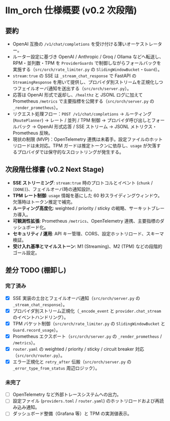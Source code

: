 # llm_orch 仕様概要 (v0.2 次段階)

## 要約

- OpenAI 互換の `/v1/chat/completions` を受け付ける薄いオーケストレーター。
- ルーター設定に基づき OpenAI / Anthropic / Groq / Ollama などへ転送し、RPM・並列数・TPM を `ProviderGuards` で制御しながらフォールバックを実施する（`src/orch/rate_limiter.py` の `SlidingWindowBucket`・`Guard`）。
- `stream:true` の SSE は `_stream_chat_response` で FastAPI の `StreamingResponse` を用いて提供し、プロバイダ別ストリームを正規化しつつフェイルオーバ通知を送出する（`src/orch/server.py`）。
- 応答は OpenAI 形式で返却し、`/healthz` と JSONL ログに加えて Prometheus `/metrics` で主要指標を公開する（`src/orch/server.py` の `_render_prometheus`）。
- リクエスト処理フロー：`POST /v1/chat/completions` → ルーティング (`RoutePlanner`) → レート / 並列 / TPM 制御 → プロバイダ呼び出しとフォールバック → OpenAI 形式応答 / SSE ストリーム → JSONL メトリクス・Prometheus 反映。
- 現状の制限 (MVP)：OpenTelemetry 連携は未着手。設定ファイルのホットリロードは未対応。TPM ガードは推定トークンに依存し、`usage` が欠落するプロバイダでは保守的なスロットリングが発生する。

## 次段階仕様書 (v0.2 Next Stage)

- **SSE ストリーミング**: `stream:true` 時のプロトコルとイベント (`chunk` / `[DONE]`)、フェイルオーバ時の通知設計。
- **TPM レート制御**: `usage` 情報を基にした 60 秒スライディングウィンドウ。欠落時はトークン推定で補完。
- **ルーティング高度化**: weighted / priority / sticky の戦略、サーキットブレーカ導入。
- **可観測性拡張**: Prometheus `/metrics`、OpenTelemetry 連携、主要指標のダッシュボード化。
- **セキュリティ / 運用**: API キー管理、CORS、設定ホットリロード、スキーマ検証。
- **受け入れ基準とマイルストーン**: M1 (Streaming)、M2 (TPM) などの段階的ゴール設定。

## 差分 TODO (棚卸し)

### 完了済み

- [x] SSE 実装の土台とフェイルオーバ通知（`src/orch/server.py` の `_stream_chat_response`）。
- [x] プロバイダ別ストリーム正規化（`_encode_event` と `provider.chat_stream` のイベントハンドリング）。
- [x] TPM バケット制御（`src/orch/rate_limiter.py` の `SlidingWindowBucket` と `Guard.record_usage`）。
- [x] Prometheus エクスポート（`src/orch/server.py` の `_render_prometheus` / `/metrics`）。
- [x] `router.yaml` の weighted / priority / sticky / circuit breaker 対応（`src/orch/router.py`）。
- [x] エラー正規化と `retry_after` 伝搬（`src/orch/server.py` の `_error_type_from_status` 周辺ロジック）。

### 未完了

- [ ] OpenTelemetry など外部トレースシステムへの出力。
- [ ] 設定ファイル (`providers.toml` / `router.yaml`) のホットリロードおよび再読み込み通知。
- [ ] ダッシュボード整備（Grafana 等）と TPM の実測値表示。
